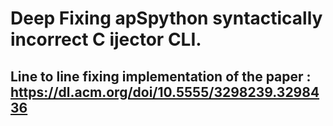 # Deep Fixing apSpython syntactically incorrect C ijector CLI.
## Line to line fixing implementation of the paper : https://dl.acm.org/doi/10.5555/3298239.3298436
